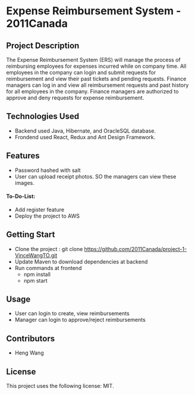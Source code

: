 # Expense Reimbursement System - 2011Canada

## Project Description

The Expense Reimbursement System (ERS) will manage the process of reimbursing employees for expenses incurred while on company time. All employees in the company can login and submit requests for reimbursement and view their past tickets and pending requests. Finance managers can log in and view all reimbursement requests and past history for all employees in the company. Finance managers are authorized to approve and deny requests for expense reimbursement.


## Technologies Used
* Backend used Java, Hibernate, and OracleSQL database.
* Frondend used React, Redux and Ant Design Framework.
	

## Features
* Password hashed with salt
* User can upload receipt photos. SO the managers can view these images.

#### To-Do-List:
- Add register feature
- Deploy the project to AWS
	
## Getting Start
* Clone the project : git clone https://github.com/2011Canada/project-1-VinceWangTO.git
* Update Maven to download dependencies at backend
* Run commands at frontend
	* npm install
	* npm start
	
## Usage
* User can login to create, view reimbursements
* Manager can login to approve/reject reimbursements
## Contributors
* Heng Wang
## License
This project uses the following license: MIT.
